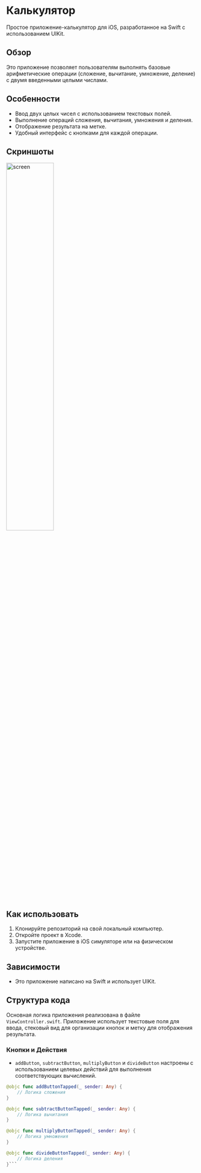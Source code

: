 # Калькулятор

Простое приложение-калькулятор для iOS, разработанное на Swift с использованием UIKit.

## Обзор

Это приложение позволяет пользователям выполнять базовые арифметические операции (сложение, вычитание, умножение, деление) с двумя введенными целыми числами.

## Особенности

- Ввод двух целых чисел с использованием текстовых полей.
- Выполнение операций сложения, вычитания, умножения и деления.
- Отображение результата на метке.
- Удобный интерфейс с кнопками для каждой операции.

## Скриншоты
<img width="50%" alt="screen" src="https://github.com/ShakirKadirov/HW1_CalculatorApp/assets/138371102/efb5b76f-8512-4f4f-8584-8458d325ac65">


## Как использовать

1. Клонируйте репозиторий на свой локальный компьютер.
2. Откройте проект в Xcode.
3. Запустите приложение в iOS симуляторе или на физическом устройстве.

## Зависимости

- Это приложение написано на Swift и использует UIKit.

## Структура кода

Основная логика приложения реализована в файле `ViewController.swift`. Приложение использует текстовые поля для ввода, стековый вид для организации кнопок и метку для отображения результата.

### Кнопки и Действия

- `addButton`, `subtractButton`, `multiplyButton` и `divideButton` настроены с использованием целевых действий для выполнения соответствующих вычислений.

```swift
@objc func addButtonTapped(_ sender: Any) {
    // Логика сложения
}

@objc func subtractButtonTapped(_ sender: Any) {
    // Логика вычитания
}

@objc func multiplyButtonTapped(_ sender: Any) {
    // Логика умножения
}

@objc func divideButtonTapped(_ sender: Any) {
    // Логика деления
}```
